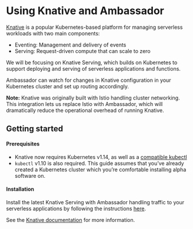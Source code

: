 # Using Knative and Ambassador

[Knative](https://knative.dev/) is a popular Kubernetes-based platform for managing serverless workloads with two main components:
- Eventing: Management and delivery of events
- Serving: Request-driven compute that can scale to zero

We will be focusing on Knative Serving, which builds on Kubernetes to support deploying and serving of serverless applications and functions.

Ambassador can watch for changes in Knative configuration in your Kubernetes cluster and set up routing accordingly.

**Note:** Knative was originally built with Istio handling cluster networking. This integration lets us replace Istio with  Ambassador, which will dramatically reduce the operational overhead of running Knative.

## Getting started

#### Prerequisites

- Knative now requires Kubernetes v1.14, as well as a [compatible kubectl](https://knative.dev/docs/install/knative-with-ambassador/)
- `kubectl` v1.10 is also required. This guide assumes that you’ve already created a Kubernetes cluster which you’re comfortable installing alpha software on.

#### Installation

Install the latest Knative Serving with Ambassador handling traffic to your serverless applications by following the instructions [here](https://knative.dev/docs/install/knative-with-ambassador/).

See the [Knative documentation](https://knative.dev/docs/) for more information.
